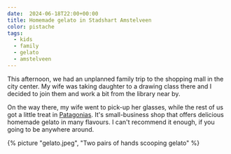 ```yaml
---
date:  2024-06-18T22:00+00:00
title: Homemade gelato in Stadshart Amstelveen
color: pistache
tags:
  - kids
  - family
  - gelato
  - amstelveen
---
```


This afternoon, we had an unplanned family trip to the shopping mall in the city center.
My wife was taking daughter to a drawing class there and I decided to join them and work a bit from the library near by.

On the way there, my wife went to pick-up her glasses, while the rest of us got a little treat in [Patagonias](https://patagonias.nl/over-patagonias-ijssalon-amstelveen/#).
It's small-business shop that offers delicious homemade gelato in many flavours. I can't recommend it enough, if you going to be anywhere around.

{% picture "gelato.jpeg", "Two pairs of hands scooping gelato" %}
